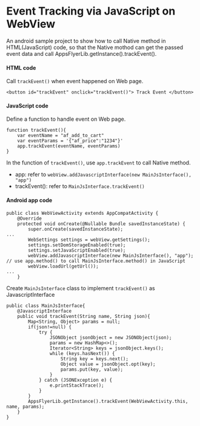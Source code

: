 # Event Tracking via JavaScript on WebView


 An android sample project to show how to call Native method in HTML(JavaScript) code, so that the Native mothod can get the passed event data and call AppsFlyerLib.getInstance().trackEvent().

#### HTML code
Call `trackEvent()` when event happened on Web page.
```
<button id="trackEvent" onclick="trackEvent()"> Track Event </button>
```

#### JavaScript code
Define a function to handle event on Web page.
```
function trackEvent(){
    var eventName = "af_add_to_cart"
    var eventParams = '{"af_price":"1234"}'
    app.trackEvent(eventName, eventParams)
}
```

In the function of `trackEvent()`, use `app.trackEvent` to call Native method.
* app: refer to `webView.addJavascriptInterface(new MainJsInterface(), "app")`
* trackEvent(): refer to `MainJsInterface.trackEvent()`

#### Android app code
```
public class WebViewActivity extends AppCompatActivity {
    @Override
    protected void onCreate(@Nullable Bundle savedInstanceState) {
        super.onCreate(savedInstanceState);
...
        WebSettings settings = webView.getSettings();
        settings.setDomStorageEnabled(true);
        settings.setJavaScriptEnabled(true);
        webView.addJavascriptInterface(new MainJsInterface(), "app"); // use app.method() to call MainJsInterface.method() in JavaScript
        webView.loadUrl(getUrl());
...
    }
```

Create `MainJsInterface` class to implement `trackEvent()` as JavascriptInterface
```
public class MainJsInterface{
    @JavascriptInterface
    public void trackEvent(String name, String json){
        Map<String, Object> params = null;
        if(json!=null) {
            try {
                JSONObject jsonObject = new JSONObject(json);
                params = new HashMap<>();
                Iterator<String> keys = jsonObject.keys();
                while (keys.hasNext()) {
                    String key = keys.next();
                    Object value = jsonObject.opt(key);
                    params.put(key, value);
                }
            } catch (JSONException e) {
                e.printStackTrace();
            }
        }
        AppsFlyerLib.getInstance().trackEvent(WebViewActivity.this, name, params);
    }
}
```


